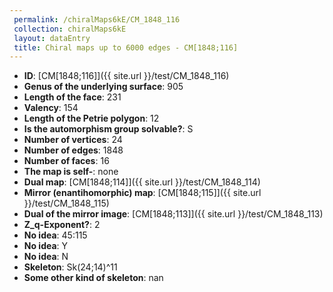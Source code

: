 ```yaml
--- 
 permalink: /chiralMaps6kE/CM_1848_116 
 collection: chiralMaps6kE
 layout: dataEntry
 title: Chiral maps up to 6000 edges - CM[1848;116]
---
```


- **ID**: [CM[1848;116]]({{ site.url }}/test/CM_1848_116)
- **Genus of the underlying surface**: 905
- **Length of the face**: 231
- **Valency**: 154
- **Length of the Petrie polygon**: 12
- **Is the automorphism group solvable?**: S
- **Number of vertices**: 24
- **Number of edges**: 1848
- **Number of faces**: 16
- **The map is self-**: none
- **Dual map**: [CM[1848;114]]({{ site.url }}/test/CM_1848_114)
- **Mirror (enantihomorphic) map**: [CM[1848;115]]({{ site.url }}/test/CM_1848_115)
- **Dual of the mirror image**: [CM[1848;113]]({{ site.url }}/test/CM_1848_113)
- **Z_q-Exponent?**: 2
- **No idea**:  45:115
- **No idea**: Y
- **No idea**: N
- **Skeleton**: Sk(24;14)^11
- **Some other kind of skeleton**: nan
